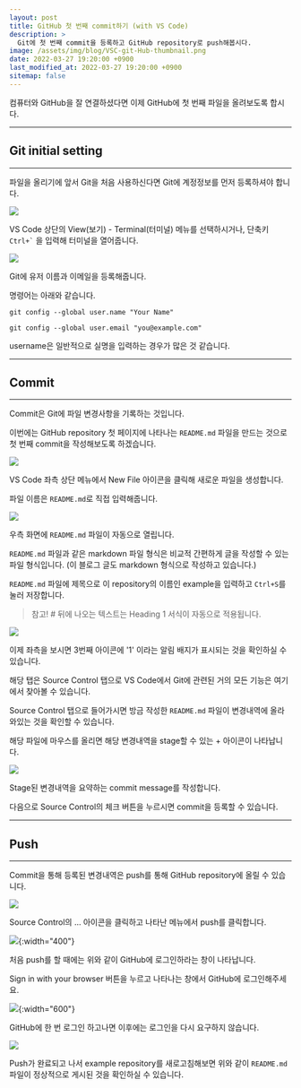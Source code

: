 ```yaml
---
layout: post
title: GitHub 첫 번째 commit하기 (with VS Code)
description: >
  Git에 첫 번째 commit을 등록하고 GitHub repository로 push해봅시다.
image: /assets/img/blog/VSC-git-Hub-thumbnail.png
date: 2022-03-27 19:20:00 +0900
last_modified_at: 2022-03-27 19:20:00 +0900
sitemap: false
---
```


컴퓨터와 GitHub을 잘 연결하셨다면 이제 GitHub에 첫 번째 파일을 올려보도록 합시다.

---
## Git initial setting
---

파일을 올리기에 앞서 Git을 처음 사용하신다면 Git에 계정정보를 먼저 등록하셔야 합니다.

![](/assets/img/blog/2022-03-27-how-to-make-the-first-commit-with-vscode-01.jpg)

VS Code 상단의 View(보기) - Terminal(터미널) 메뉴를 선택하시거나, 단축키 `` Ctrl+` `` 을 입력해 터미널을 열어줍니다.

![](/assets/img/blog/2022-03-27-how-to-make-the-first-commit-with-vscode-02.jpg)

Git에 유저 이름과 이메일을 등록해줍니다.

명령어는 아래와 같습니다.

~~~
git config --global user.name "Your Name"
~~~

~~~
git config --global user.email "you@example.com"
~~~

username은 일반적으로 실명을 입력하는 경우가 많은 것 같습니다.

---
## Commit
---

Commit은 Git에 파일 변경사항을 기록하는 것입니다.

이번에는 GitHub repository 첫 페이지에 나타나는 `README.md` 파일을 만드는 것으로 첫 번째 commit을 작성해보도록 하겠습니다.

![](/assets/img/blog/2022-03-27-how-to-make-the-first-commit-with-vscode-03.jpg)

VS Code 좌측 상단 메뉴에서 New File 아이콘을 클릭해 새로운 파일을 생성합니다.

파일 이름은 `README.md`로 직접 입력해줍니다.

![](/assets/img/blog/2022-03-27-how-to-make-the-first-commit-with-vscode-04.jpg)

우측 화면에 `README.md` 파일이 자동으로 열립니다.

`README.md` 파일과 같은 markdown 파일 형식은 비교적 간편하게 글을 작성할 수 있는 파일 형식입니다. (이 블로그 글도 markdown 형식으로 작성하고 있습니다.)

`README.md` 파일에 제목으로 이 repository의 이름인 example을 입력하고 `Ctrl+S`를 눌러 저장합니다.

> 참고! # 뒤에 나오는 텍스트는 Heading 1 서식이 자동으로 적용됩니다.

![](/assets/img/blog/2022-03-27-how-to-make-the-first-commit-with-vscode-05.jpg)

이제 좌측을 보시면 3번째 아이콘에 '1' 이라는 알림 배지가 표시되는 것을 확인하실 수 있습니다.

해당 탭은 Source Control 탭으로 VS Code에서 Git에 관련된 거의 모든 기능은 여기에서 찾아볼 수 있습니다.

Source Control 탭으로 들어가시면 방금 작성한 `README.md` 파일이 변경내역에 올라와있는 것을 확인할 수 있습니다.

해당 파일에 마우스를 올리면 해당 변경내역을 stage할 수 있는 + 아이콘이 나타납니다.

![](/assets/img/blog/2022-03-27-how-to-make-the-first-commit-with-vscode-06.jpg)

Stage된 변경내역을 요약하는 commit message를 작성합니다.

다음으로 Source Control의 체크 버튼을 누르시면 commit을 등록할 수 있습니다.

---
## Push
---

Commit을 통해 등록된 변경내역은 push를 통해 GitHub repository에 올릴 수 있습니다.

![](/assets/img/blog/2022-03-27-how-to-make-the-first-commit-with-vscode-07.jpg)

Source Control의 ... 아이콘을 클릭하고 나타난 메뉴에서 push를 클릭합니다.

![](/assets/img/blog/2022-03-27-how-to-make-the-first-commit-with-vscode-08.jpg){:width="400"}

처음 push를 할 때에는 위와 같이 GitHub에 로그인하라는 창이 나타납니다.

Sign in with your browser 버튼을 누르고 나타나는 창에서 GitHub에 로그인해주세요.

![](/assets/img/blog/2022-03-27-how-to-make-the-first-commit-with-vscode-09.jpg){:width="600"}

GitHub에 한 번 로그인 하고나면 이후에는 로그인을 다시 요구하지 않습니다.

![](/assets/img/blog/2022-03-27-how-to-make-the-first-commit-with-vscode-10.jpg)

Push가 완료되고 나서 example repository를 새로고침해보면 위와 같이 `README.md` 파일이 정상적으로 게시된 것을 확인하실 수 있습니다.
